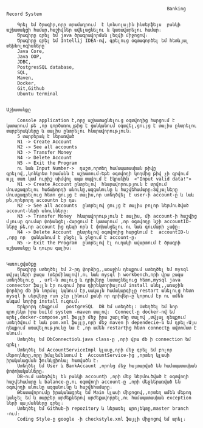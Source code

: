                                                                Banking Record System

        Գրել եմ ծրագիր,որը տրամադրում  է կոնսոլային ինտերֆեյս  բանկի աշխատակցի համար,հաշիվներ ավելացնելու և կառավարելու համար։
        Ծրագիրը գրել եմ java ծրագրավորման լեզվի միջոցով։
        Ծրագիրը գրել եմ Intellij IDEA-ով, գրելուց օգտագործել եմ հետևյալ տեխնոլոգիաները՝ 
        Java Core,
        Java OOP, 
        JDBC, 
        PostgresSQL database, 
        SQL, 
        Maven, 
        Docker,
        Git,Github
        Ubuntu terminal 

                                                                     Աշխատանքը

        Console application է,որը աշխատացնելուց օգտվողից հարցում է կատարում թե ,որ գործառույթից է ցանկանում օգտվել,ցույց է տալիս ընտրելու տարբերակները և տալիս ընտրելու հնարավորություն։
        5 տարբերակ է ներառված
        N1 -> Create Account
        N2 -> See all accounts
        N3 -> Transfer Money
        N4 -> Delete Account
        N5 -> Exit the Program
        ու նաև Input Number->  դաշտ,որտեղ համապատասխան թիվը գրելով,,կոնկրետ հրամանն է աշխատում։Եթե օգտվողի կողմից թիվ չի գրվում այլ տառ կամ ուրիշ սիմվոլ ապա տպվում է էկրանին  «"Input valid data!"»
        N1 -> Create Account ընտրելով  հնարավորություն է տրվում մուտքագրելու հաճախորդի անունը,ազգանունը և հաշվեհամարը։Տվյալները մուտքագրելուց հետո ցույց է տալիս,որ ստեղծվել է user-ի account-ը և նաև թե,որերորդ accountn էր դա։
        N2 -> See all accounts  ընտրելով ցույց է տալիս բոլոր ներմուծված account-ների անունները։
        N3 -> Transfer Money  հնարավորություն է տալիս, մի account-ի հաշվից մյուսը գումար փոխանցել։Հարցում է կատարում ,որ օգտվողը նշի accountID-ները թե,որ account ից դեպի որն է փոխանցելու ու նաև գումարի չափը։
        N4 -> Delete Account  ընտրելով օգտվողից հարցնում է  accountID-ն ,որը որ  ցանկանում է ջնջել և ջնջում է account-ը։
        N5 -> Exit the Program  ընտրելով էլ ուղակի ավարտում է ծրագրի աշխատանքը և դուրս գալիս։

                                                                     Կառուցվածքը
        Ծրագիրը ստեղծել եմ 2-րդ փորձից,,առաջին դեպքում ստեղծել եմ mysql տվյալների բազա (տերմինալով),ու նաև mysql ի workbench,որի վրա բազա ստեղծելուց  , url-ն տալուց և դրիվերը նստացնելուց հետո,mysql java connector ֆայլն էր ուզում իրա դիրեկտորիայում install անել,,առաջին փորձից db ին նորմալ կպնում էր,սակայն համակարգիչը restart անելուց հետո mysql ի սերվերը run չէր լինում քանի որ դրիվեր-ը կորում էր ու ամեն անգամ նորից install ուզում։
        Երկրորդ դեպքում   postgreSQL  DB եմ ստեղծել: Ստեղծել եմ նոր պրոյեկտ իրա build system -maven տալով։  Connect-ը docker-ով եմ արել,docker-compose.yml ֆայլի մեջ իրա շաբլոնը տալով ,տվյալ դեպքում ստեղծվում է նաև pom.xml ֆայլը,որի մեջ maven ի dependecie-ն եմ դրել։Այս դեպքում առավելությունը նա է ,որ ամեն restartից հետո connectը ավտոմատ է անում։
        Ստեղծել եմ DbConnectioն․java class-ը ,որի վրա db ի connection եմ գրել։
        Ստեղծել եմ AccountServiceImpl կլասը,որի մեջ գրել եմ բոլոր մեթոդները,որը իմպլեմենտում է  AccountService-ից ,որտեղ կլասի իրականացման ֆունկցիոնալ հատվածն է։
        Ստեղծել եմ User և BankAccaunt ,որոնց մեջ հայտարված են համապատասխան փոփոխականները։
        DB-ում ստեղծվել են բանկի accountի ,որի մեջ ներմուծված է օգտվողի հաշվեհամարը և balance-ը,ու օգտվողի account-ը ,որի մեջներառված են օգտվողի անունը ազգանունը և հաշվեհամարը։
        Թեստավորումը իրականացրել եմ Main կլասի միջոցով,,որտեղ ամեն մեթոդ կանչել եմ և տարբեր արժեքներով արժեքավորրել,ու համապատասխան exception ների պայմանները գրել։
        Ստեղծել եմ Github-ի repozitory և ներառել պրոյեկտը,master branch -ում։ 
        Coding Style-ը google -ի checkstyle.xml ֆայլի միջոցով եմ արել։
